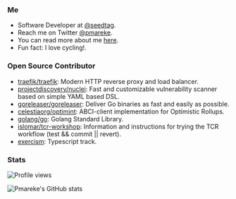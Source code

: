 ### Me

- Software Developer at [@seedtag](https://www.github.com/seedtag).
- Reach me on Twitter [@pmareke](https://www.twitter.com/pmareke).
- You can read more about me [here](https://www.pmareke.com/about).
- Fun fact: I love cycling!.


### Open Source Contributor

<!--START_SECTION:activity-->
- [traefik/traefik](https://github.com/traefik/traefik): Modern HTTP reverse proxy and load balancer.
- [projectdiscovery/nuclei](https://github.com/projectdiscovery/nuclei): Fast and customizable vulnerability scanner based on simple YAML based DSL.
- [goreleaser/goreleaser](https://github.com/goreleaser/goreleaser): Deliver Go binaries as fast and easily as possible.
- [celestiaorg/optimint](https://github.com/celestiaorg/optimint): ABCI-client implementation for Optimistic Rollups.
- [golang/go](https://github.com/golang/go): Golang Standard Library.
- [islomar/tcr-workshop](https://github.com/islomar/tcr-workshop): Information and instructions for trying the TCR workflow (test && commit || revert).
- [exercism](https://github.com/exercism/typescript/pull/827): Typescript track.
<!--END_SECTION:activity-->

### Stats
![Profile views](https://komarev.com/ghpvc/?username=pmareke&color=green)

![Pmareke's GitHub stats](https://github-readme-stats.vercel.app/api?username=pmareke&show_icons=true)
